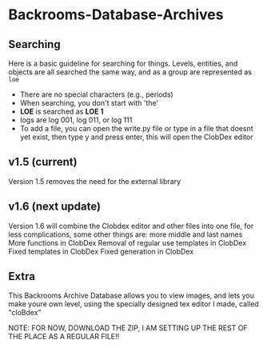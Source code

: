 # Backrooms-Database-Archives
## Searching
Here is a basic guideline for searching for things. Levels, entities, and objects are all searched the same way, and as a group are represented as `loe`
* There are no special characters (e.g., periods)
* When searching, you don't start with 'the'
* __LOE__ is searched as __LOE 1__
* logs are log 001, log 011, or log 111
* To add a file, you can open the write.py file or type in a file that doesnt yet exist, then type y and press enter, this will open the ClobDex editor

## v1.5 (current)
Version 1.5 removes the need for the external library

## v1.6 (next update)
Version 1.6 will combine the Clobdex editor and other files into one file, for less complications, some other things are:
more middle and last names
More functions in ClobDex
Removal of regular use templates in ClobDex
Fixed templates in ClobDex
Fixed generation in ClobDex

## Extra
This Backrooms Archive Database allows you to view images, and lets you make youre own level, using the specially designed tex editor I made, called "cloBdex"

NOTE: FOR NOW, DOWNLOAD THE ZIP, I AM SETTING UP THE REST OF THE PLACE AS A REGULAR FILE!!
